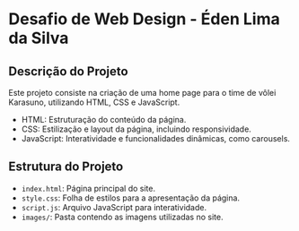 # Desafio de Web Design - Éden Lima da Silva

## Descrição do Projeto
Este projeto consiste na criação de uma home page para o time de vôlei Karasuno, utilizando HTML, CSS e JavaScript.

- HTML: Estruturação do conteúdo da página.
- CSS: Estilização e layout da página, incluindo responsividade.
- JavaScript: Interatividade e funcionalidades dinâmicas, como carousels.

## Estrutura do Projeto
- `index.html`: Página principal do site.
- `style.css`: Folha de estilos para a apresentação da página.
- `script.js`: Arquivo JavaScript para interatividade.
- `images/`: Pasta contendo as imagens utilizadas no site.
